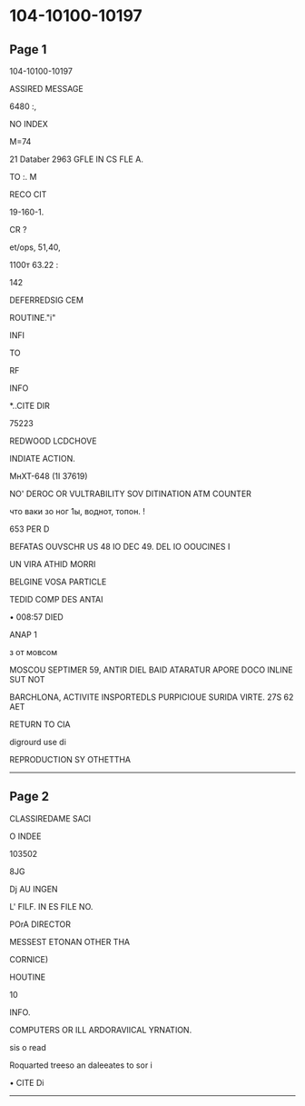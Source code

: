 # 104-10100-10197

## Page 1

104-10100-10197

ASSIRED MESSAGE

6480 :,

NO INDEX

M=74

21 Databer 2963 GFLE IN CS FLE A.

TO :. M

RECO CIT

19-160-1.

CR ?

et/ops, 51,40,

1100т 63.22 :

142

DEFERREDSIG CEM

ROUTINE."i"

INFI

TO

RF

INFO

*..CITE DIR

75223

REDWOOD LCDCHOVE

INDIATE ACTION.

MнXT-648 (1I 37619)

NO' DEROC OR VULTRABILITY SOV DITINATION ATM COUNTER

что ваки зо ног 1ы, воднот, топон. !

653 PER D

BEFATAS OUVSCHR US 48 IO DEC 49. DEL IO OOUCINES I

UN VIRA ATHID MORRI

BELGINE VOSA PARTICLE

TEDID COMP DES ANTAI

• 008:57 DIED

ANAP 1

з от мовсом

MOSCOU SEPTIMER 59, ANTIR DIEL BAID ATARATUR APORE DOCO INLINE SUT NOT

BARCHLONA, ACTIVITE INSPORTEDLS PURPICIOUE SURIDA VIRTE. 27S 62 AET

RETURN TO CIA

digrourd use di

REPRODUCTION SY OTHETTHA

---

## Page 2

CLASSIREDAME SACI

O INDEE

103502

8JG

Dj AU INGEN

L' FILF. IN ES FILE NO.

POrA DIRECTOR

MESSEST ETONAN OTHER THA

CORNICE)

HOUTINE

10

INFO.

COMPUTERS OR ILL ARDORAVIICAL YRNATION.

sis o read

Roquarted treeso an daleeates to sor i

• CITE Di

---

